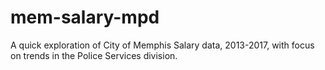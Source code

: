 # mem-salary-mpd
A quick exploration of City of Memphis Salary data, 2013-2017, with focus on trends in the Police Services division.
